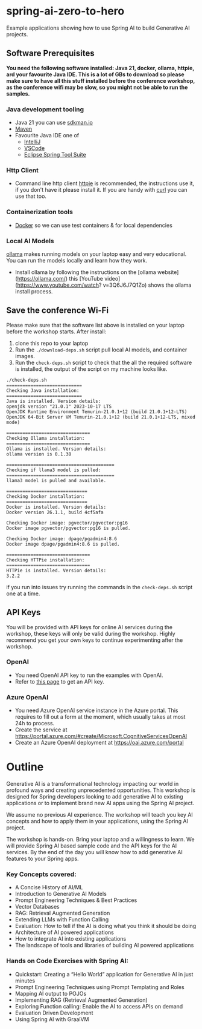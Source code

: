 # spring-ai-zero-to-hero

Example applications showing how to use Spring AI to build Generative 
AI projects.

## Software Prerequisites

**You need the following software installed: Java 21, docker, ollama, httpie, 
ard your favourite Java IDE. This is a lot of GBs to download so please make 
sure to have all this stuff installed before the conference workshop, as the 
conference wifi may be slow, so you might not be able to run the samples.**

### Java development tooling
* Java 21 you can use [sdkman.io](https://sdkman.io/)
* [Maven](https://maven.apache.org/index.html)
* Favourite Java IDE one of
    * [IntelliJ](https://www.jetbrains.com/idea/download)
    * [VSCode](https://code.visualstudio.com/)
    * [Eclipse Spring Tool Suite](https://spring.io/tools)

### Http Client
*  Command line http client  [httpie](https://httpie.io/) is recommended, the instructions use it, if you don't have it please install it. If you are handy with [curl](https://curl.se/) you can use that too. 

### Containerization tools
* [Docker](https://www.docker.com/products/docker-desktop) so we can use test containers & for local dependencies  

### Local AI Models

[ollama](https://ollama.com/)  makes running models on your laptop easy and 
very educational. You can run the models locally and learn how they work. 

* Install ollama by following the instructions on the [ollama website]
  (https://ollama.com/) this [YouTube video](https://www.youtube.com/watch?
  v=3Q6J6J7Q1Zo) shows the ollama install process.

## Save the conference Wi-Fi

Please make sure that the software list above is installed on your laptop 
before the workshop starts. After install: 

1. clone this repo to your laptop 
2. Run the `./download-deps.sh` script pull local AI models, and container 
   images. 
2. Run the `check-deps.sh` script to check that the all the required 
   software is installed, the output of the script on my machine looks like.

```text
./check-deps.sh
============================
Checking Java installation:
============================
Java is installed. Version details:
openjdk version "21.0.1" 2023-10-17 LTS
OpenJDK Runtime Environment Temurin-21.0.1+12 (build 21.0.1+12-LTS)
OpenJDK 64-Bit Server VM Temurin-21.0.1+12 (build 21.0.1+12-LTS, mixed mode)

===============================
Checking Ollama installation:
===============================
Ollama is installed. Version details:
ollama version is 0.1.38

========================================
Checking if llama3 model is pulled:
========================================
llama3 model is pulled and available.

==============================
Checking Docker installation:
==============================
Docker is installed. Version details:
Docker version 26.1.1, build 4cf5afa

Checking Docker image: pgvector/pgvector:pg16
Docker image pgvector/pgvector:pg16 is pulled.

Checking Docker image: dpage/pgadmin4:8.6
Docker image dpage/pgadmin4:8.6 is pulled.

===============================
Checking HTTPie installation:
===============================
HTTPie is installed. Version details:
3.2.2
```

if you run into issues try running the commands in the `check-deps.sh` 
script one at a time. 

## API Keys

You will be provided with API keys for online AI services during the 
workshop, these keys will only be valid during the workshop. Highly 
recommend you get your own keys to continue experimenting after the workshop.

### OpenAI
* You need OpenAI API key to run the examples with OpenAI.
* Refer to [this page](https://help.openai.com/en/articles/4936850-where-do-i-find-my-openai-api-key) to get an API key.

### Azure OpenAI
* You need Azure OpenAI service instance in the Azure portal. This requires to fill out a form at the moment, which usually
  takes at most 24h to process.
* Create the service at https://portal.azure.com/#create/Microsoft.CognitiveServicesOpenAI
* Create an Azure OpenAI deployment at https://oai.azure.com/portal

# Outline

Generative AI is a transformational technology impacting our world in profound ways and creating unprecedented opportunities. This workshop is designed for Spring developers looking to add generative AI to existing applications or to implement brand new AI apps using the Spring AI project.

We assume no previous AI experience. The workshop will teach you key AI concepts and how to apply them in your applications, using the Spring AI project.

The workshop is hands-on. Bring your laptop and a willingness to learn. We will provide Spring AI based sample code and the API keys for the AI services. By the end of the day you will know how to add generative AI features to your Spring apps.

### Key Concepts covered:
- A Concise History of AI/ML
- Introduction to Generative AI Models
- Prompt Engineering Techniques & Best Practices
- Vector Databases
- RAG: Retrieval Augmented Generation
- Extending LLMs with Function Calling
- Evaluation: How to tell if the AI is doing what you think it should be doing
- Architecture of AI powered applications
- How to integrate AI into existing applications
- The landscape of tools and libraries of building AI powered applications

### Hands on Code Exercises with Spring AI:
- Quickstart: Creating a “Hello World” application for Generative AI in just minutes
- Prompt Engineering Techniques using Prompt Templating and Roles
- Mapping AI output to POJOs
- Implementing RAG (Retrieval Augmented Generation)
- Exploring Function calling: Enable the AI to access APIs on demand
- Evaluation Driven Development
- Using Spring AI with GraalVM
